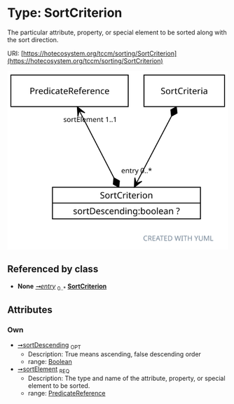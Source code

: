 
# Type: SortCriterion


The particular attribute, property, or special element to be sorted along with the sort direction.

URI: [https://hotecosystem.org/tccm/sorting/SortCriterion](https://hotecosystem.org/tccm/sorting/SortCriterion)


![img](images/SortCriterion.svg)

## Referenced by class

 *  **None** *[➞entry](sortCriteria__entry.md)*  <sub>0..*</sub>  **[SortCriterion](SortCriterion.md)**

## Attributes


### Own

 * [➞sortDescending](sortCriterion__sortDescending.md)  <sub>OPT</sub>
    * Description: True means ascending, false descending order
    * range: [Boolean](types/Boolean.md)
 * [➞sortElement](sortCriterion__sortElement.md)  <sub>REQ</sub>
    * Description: The type and name of the attribute, property, or special element to be sorted.
    * range: [PredicateReference](PredicateReference.md)
